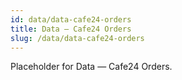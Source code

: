 ```yaml
---
id: data/data-cafe24-orders
title: Data — Cafe24 Orders
slug: /data/data-cafe24-orders
---
```


Placeholder for Data — Cafe24 Orders.
